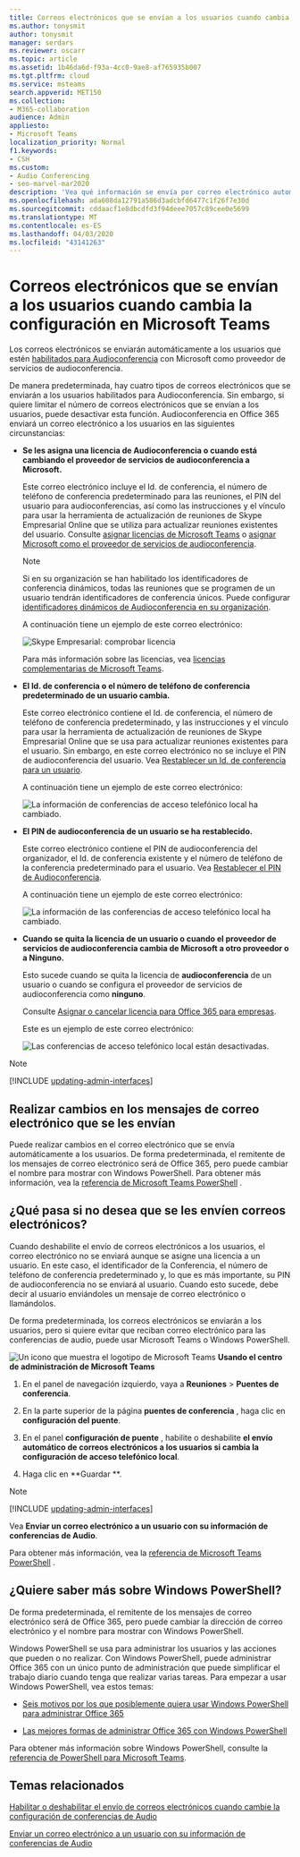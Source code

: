 ```yaml
---
title: Correos electrónicos que se envían a los usuarios cuando cambia la configuración
ms.author: tonysmit
author: tonysmit
manager: serdars
ms.reviewer: oscarr
ms.topic: article
ms.assetid: 1b46da6d-f93a-4cc0-9ae8-af765935b007
ms.tgt.pltfrm: cloud
ms.service: msteams
search.appverid: MET150
ms.collection:
- M365-collaboration
audience: Admin
appliesto:
- Microsoft Teams
localization_priority: Normal
f1.keywords:
- CSH
ms.custom:
- Audio Conferencing
- seo-marvel-mar2020
description: 'Vea qué información se envía por correo electrónico automáticamente a los usuarios cuando cambia su configuración de las conferencias de acceso telefónico local en Microsoft Teams. '
ms.openlocfilehash: ada608da12791a586d3adcbfd6477c1f26f7e30d
ms.sourcegitcommit: cddaacf1e8dbcdfd3f94deee7057c89cee0e5699
ms.translationtype: MT
ms.contentlocale: es-ES
ms.lasthandoff: 04/03/2020
ms.locfileid: "43141263"
---
```

# <a name="emails-sent-to-users-when-their-settings-change-in-microsoft-teams"></a>Correos electrónicos que se envían a los usuarios cuando cambia la configuración en Microsoft Teams

Los correos electrónicos se enviarán automáticamente a los usuarios que estén [habilitados para Audioconferencia](set-up-audio-conferencing-in-teams.md) con Microsoft como proveedor de servicios de audioconferencia.

De manera predeterminada, hay cuatro tipos de correos electrónicos que se enviarán a los usuarios habilitados para Audioconferencia. Sin embargo, si quiere limitar el número de correos electrónicos que se envían a los usuarios, puede desactivar esta función. Audioconferencia en Office 365 enviará un correo electrónico a los usuarios en las siguientes circunstancias:

- **Se les asigna una licencia de Audioconferencia o cuando está cambiando el proveedor de servicios de audioconferencia a Microsoft.**

     Este correo electrónico incluye el Id. de conferencia, el número de teléfono de conferencia predeterminado para las reuniones, el PIN del usuario para audioconferencias, así como las instrucciones y el vínculo para usar la herramienta de actualización de reuniones de Skype Empresarial Online que se utiliza para actualizar reuniones existentes del usuario. Consulte [asignar licencias de Microsoft Teams](assign-teams-licenses.md) o [asignar Microsoft como el proveedor de servicios de audioconferencia](/SkypeForBusiness/audio-conferencing-in-office-365/assign-microsoft-as-the-audio-conferencing-provider).

    > [!NOTE]
    > Si en su organización se han habilitado los identificadores de conferencia dinámicos, todas las reuniones que se programen de un usuario tendrán identificadores de conferencia únicos. Puede configurar [identificadores dinámicos de Audioconferencia en su organización](/skypeforbusiness/audio-conferencing-in-office-365/reset-a-conference-id-for-a-user). 

    A continuación tiene un ejemplo de este correo electrónico:

     ![Skype Empresarial: comprobar licencia](media/teams-emails-sent-to-users-when-settings-change-image1.png)

    Para más información sobre las licencias, vea [licencias complementarias de Microsoft Teams](teams-add-on-licensing/microsoft-teams-add-on-licensing.md).

- **El Id. de conferencia o el número de teléfono de conferencia predeterminado de un usuario cambia.**

    Este correo electrónico contiene el Id. de conferencia, el número de teléfono de conferencia predeterminado, y las instrucciones y el vínculo para usar la herramienta de actualización de reuniones de Skype Empresarial Online que se usa para actualizar reuniones existentes para el usuario. Sin embargo, en este correo electrónico no se incluye el PIN de audioconferencia del usuario. Vea [Restablecer un Id. de conferencia para un usuario](reset-a-conference-id-for-a-user-in-teams.md).

    A continuación tiene un ejemplo de este correo electrónico:

     ![La información de conferencias de acceso telefónico local ha cambiado.](media/teams-emails-sent-to-users-when-settings-change-image2.png)

- **El PIN de audioconferencia de un usuario se ha restablecido.**

    Este correo electrónico contiene el PIN de audioconferencia del organizador, el Id. de conferencia existente y el número de teléfono de la conferencia predeterminado para el usuario. Vea [Restablecer el PIN de Audioconferencia](reset-the-audio-conferencing-pin-in-teams.md).
    
     A continuación tiene un ejemplo de este correo electrónico:
    
     ![La información de las conferencias de acceso telefónico local ha cambiado.](media/teams-emails-sent-to-users-when-settings-change-image3.png)
  
- **Cuando se quita la licencia de un usuario o cuando el proveedor de servicios de audioconferencia cambia de Microsoft a otro proveedor o a Ninguno.**

    Esto sucede cuando se quita la licencia de **audioconferencia** de un usuario o cuando se configura el proveedor de servicios de audioconferencia como **ninguno**.

    Consulte [Asignar o cancelar licencia para Office 365 para empresas](https://support.office.com/article/997596b5-4173-4627-b915-36abac6786dc).

    Este es un ejemplo de este correo electrónico:

     ![Las conferencias de acceso telefónico local están desactivadas.](media/teams-emails-sent-to-users-when-settings-change-image4.png)

> [!NOTE]
> [!INCLUDE [updating-admin-interfaces](includes/updating-admin-interfaces.md)]

## <a name="make-changes-to-the-email-messages-that-are-sent-to-them"></a>Realizar cambios en los mensajes de correo electrónico que se les envían

Puede realizar cambios en el correo electrónico que se envía automáticamente a los usuarios. De forma predeterminada, el remitente de los mensajes de correo electrónico será de Office 365, pero puede cambiar el nombre para mostrar con Windows PowerShell. Para obtener más información, vea la [referencia de Microsoft Teams PowerShell](https://docs.microsoft.com/powershell/module/teams/?view=teams-ps) .

## <a name="what-if-you-dont-want-email-to-be-sent-to-them"></a>¿Qué pasa si no desea que se les envíen correos electrónicos?

Cuando deshabilite el envío de correos electrónicos a los usuarios, el correo electrónico no se enviará aunque se asigne una licencia a un usuario. En este caso, el identificador de la Conferencia, el número de teléfono de conferencia predeterminado y, lo que es más importante, su PIN de audioconferencia no se enviará al usuario. Cuando esto sucede, debe decir al usuario enviándoles un mensaje de correo electrónico o llamándolos.

De forma predeterminada, los correos electrónicos se enviarán a los usuarios, pero si quiere evitar que reciban correo electrónico para las conferencias de audio, puede usar Microsoft Teams o Windows PowerShell. 

![Un icono que muestra el logotipo de Microsoft Teams](media/teams-logo-30x30.png) **Usando el centro de administración de Microsoft Teams**

1. En el panel de navegación izquierdo, vaya a **Reuniones** > **Puentes de conferencia**. 

2. En la parte superior de la página **puentes de conferencia** , haga clic en **configuración del puente**. 

3. En el panel **configuración de puente** , habilite o deshabilite **el envío automático de correos electrónicos a los usuarios si cambia la configuración de acceso telefónico local**.

4. Haga clic en **Guardar **.

> [!Note]
> [!INCLUDE [updating-admin-interfaces](includes/updating-admin-interfaces.md)]

Vea **Enviar un correo electrónico a un usuario con su información de conferencias de Audio**.

Para obtener más información, vea la [referencia de Microsoft Teams PowerShell](https://docs.microsoft.com/powershell/module/teams/?view=teams-ps) .


## <a name="want-to-know-more-about-windows-powershell"></a>¿Quiere saber más sobre Windows PowerShell?

De forma predeterminada, el remitente de los mensajes de correo electrónico será de Office 365, pero puede cambiar la dirección de correo electrónico y el nombre para mostrar con Windows PowerShell. 

Windows PowerShell se usa para administrar los usuarios y las acciones que pueden o no realizar. Con Windows PowerShell, puede administrar Office 365 con un único punto de administración que puede simplificar el trabajo diario cuando tenga que realizar varias tareas. Para empezar a usar Windows PowerShell, vea estos temas:

  - [Seis motivos por los que posiblemente quiera usar Windows PowerShell para administrar Office 365](https://go.microsoft.com/fwlink/?LinkId=525041)

  - [Las mejores formas de administrar Office 365 con Windows PowerShell](https://go.microsoft.com/fwlink/?LinkId=525142)

Para obtener más información sobre Windows PowerShell, consulte la [referencia de PowerShell para Microsoft Teams](https://docs.microsoft.com/powershell/module/teams/?view=teams-ps).


## <a name="related-topics"></a>Temas relacionados

[Habilitar o deshabilitar el envío de correos electrónicos cuando cambie la configuración de conferencias de Audio](enable-or-disable-sending-emails-when-their-settings-change-in-teams.md)

[Enviar un correo electrónico a un usuario con su información de conferencias de Audio](send-an-email-to-a-user-with-their-dial-in-information-in-teams.md)
